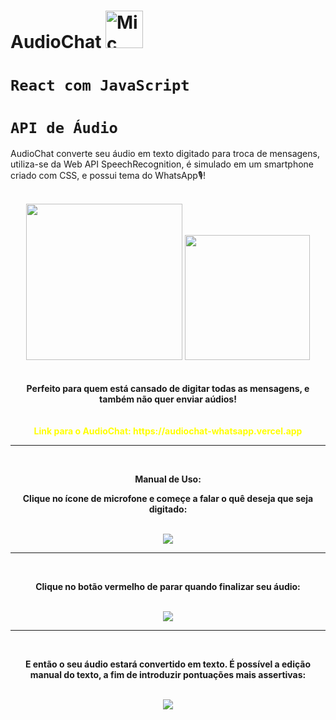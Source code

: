 # AudioChat <img src="https://github.com/IgorBandeira/AudioChat/assets/106918230/e7442b94-3c35-45ca-8590-6f4b47111c31" alt="Mic Icon" width="60" style="margin-bottom: -10px;" />
# `React com JavaScript`
# `API de Áudio`
AudioChat converte seu áudio em texto digitado para troca de mensagens, utiliza-se da Web API SpeechRecognition, é simulado em um smartphone criado com CSS, e possui tema do WhatsApp🎙️! 
<br>
<br>
<div align="center">
<img src="https://github.com/IgorBandeira/AudioChat/assets/106918230/e7442b94-3c35-45ca-8590-6f4b47111c31" width="250"/> <img src="https://imagepng.org/wp-content/uploads/2017/08/whatsapp-icone-2.png" width="200"/>
<br>
<div/>
<br>
<br>
<div align="center">
<strong>Perfeito para quem está cansado de digitar todas as mensagens, e também não quer enviar aúdios!<strong/>
<div/>
<br>
<br>
<span style="color: yellow;">Link para o AudioChat: https://audiochat-whatsapp.vercel.app</span><br>  
<hr>
<br>
<div align="center">
<p>Manual de Uso:<p/>
<p>Clique no ícone de microfone e começe a falar o quê deseja que seja digitado:<p/>
<br>
<img src="https://github.com/IgorBandeira/AudioChat/assets/106918230/71c80afb-7b48-474c-8b4c-40ccb406c0ac"/>
<hr>
<br>
<p>Clique no botão vermelho de parar quando finalizar seu áudio:<p/>
<br>
<img src="https://github.com/IgorBandeira/AudioChat/assets/106918230/67e3eb54-2fc2-44ef-b143-d7d9d58b25f1"/>
<hr>
<br>
<p>E então o seu áudio estará convertido em texto. É possível a edição manual do texto, a fim de introduzir pontuações mais assertivas:<p/>
<br>
<img src="https://github.com/IgorBandeira/AudioChat/assets/106918230/2ddc3558-d877-414a-8a91-a0122fc513de"/>









